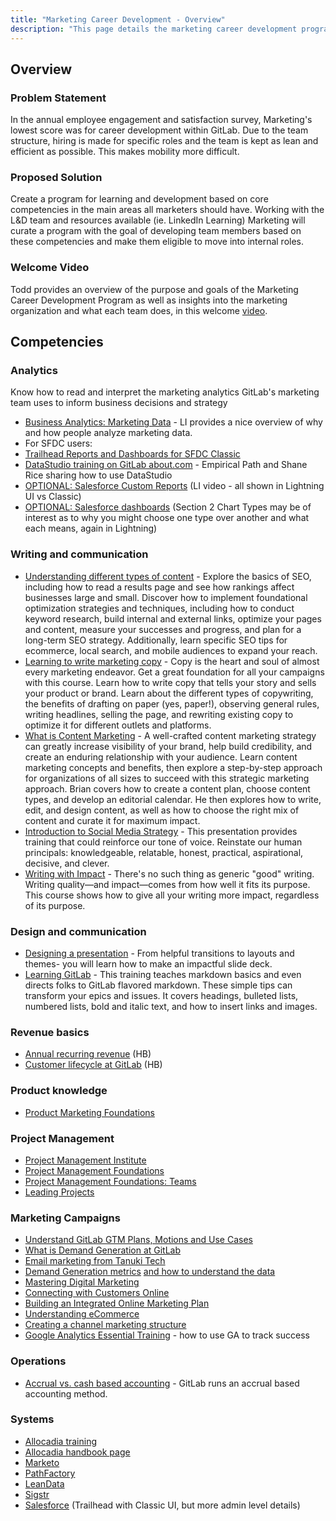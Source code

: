 ```yaml
---
title: "Marketing Career Development - Overview"
description: "This page details the marketing career development program."
---
```


## Overview

### Problem Statement

In the annual employee engagement and satisfaction survey, Marketing's lowest score was for career development within GitLab. Due to the team structure, hiring is made for specific roles and the team is kept as lean and efficient as possible. This makes mobility more difficult.

### Proposed Solution

Create a program for learning and development based on core competencies in the main areas all marketers should have. Working with the L&D team and resources available (ie. LinkedIn Learning) Marketing will curate a program with the goal of developing team members based on these competencies and make them eligible to move into internal roles.

### Welcome Video

Todd provides an overview of the purpose and goals of the Marketing Career Development Program as well as insights into the marketing organization and what each team does, in this welcome [video](https://gitlab.edcast.com/insights/welcome-video).

## Competencies

### Analytics

Know how to read and interpret the marketing analytics GitLab's marketing team uses to inform business decisions and strategy

- [Business Analytics: Marketing Data](https://www.linkedin.com/learning/business-analytics-marketing-data)  - LI provides a nice overview of why and how people analyze marketing data.
- For SFDC users:
- [Trailhead Reports and Dashboards for SFDC Classic](https://trailhead.salesforce.com/content/learn/modules/reports-dashboards-quick-look/learn-about-reports-and-dashboards)
- [DataStudio training on GitLab about.com](https://www.youtube.com/watch?v=7IFDCl_6SsM) - Empirical Path and Shane Rice sharing how to use DataStudio
- [OPTIONAL: Salesforce Custom Reports](https://www.linkedin.com/learning/salesforce-for-sales-managers/create-basic-sales-reports) (LI video - all shown in Lightning UI vs Classic)
- [OPTIONAL: Salesforce dashboards](https://www.linkedin.com/learning/salesforce-for-sales-managers/create-a-goals-based-dashboard) (Section 2 Chart Types may be of interest as to why you might choose one type over another and what each means, again in Lightning)

### Writing and communication

- [Understanding different types of content](https://www.linkedin.com/learning/seo-foundations-14828080) - Explore the basics of SEO, including how to read a results page and see how rankings affect businesses large and small. Discover how to implement foundational optimization strategies and techniques, including how to conduct keyword research, build internal and external links, optimize your pages and content, measure your successes and progress, and plan for a long-term SEO strategy. Additionally, learn specific SEO tips for ecommerce, local search, and mobile audiences to expand your reach.
- [Learning to write marketing copy](https://www.linkedin.com/learning/learning-to-write-marketing-copy/becoming-a-great-copywriter) - Copy is the heart and soul of almost every marketing endeavor. Get a great foundation for all your campaigns with this course. Learn how to write copy that tells your story and sells your product or brand. Learn about the different types of copywriting, the benefits of drafting on paper (yes, paper!), observing general rules, writing headlines, selling the page, and rewriting existing copy to optimize it for different outlets and platforms.
- [What is Content Marketing](https://www.linkedin.com/learning/content-marketing-foundations-3/what-is-content-marketing) - A well-crafted content marketing strategy can greatly increase visibility of your brand, help build credibility, and create an enduring relationship with your audience. Learn content marketing concepts and benefits, then explore a step-by-step approach for organizations of all sizes to succeed with this strategic marketing approach. Brian covers how to create a content plan, choose content types, and develop an editorial calendar. He then explores how to write, edit, and design content, as well as how to choose the right mix of content and curate it for maximum impact.
- [Introduction to Social Media Strategy](https://www.linkedin.com/learning/introduction-to-social-media-strategy/using-social-media-to-grow-your-business) - This presentation provides training that could reinforce our tone of voice. Reinstate our human principals: knowledgeable, relatable, honest, practical, aspirational, decisive, and clever.
- [Writing with Impact](https://www.linkedin.com/learning/writing-with-impact/strong-writing-big-results) - There's no such thing as generic "good" writing. Writing quality—and impact—comes from how well it fits its purpose. This course shows how to give all your writing more impact, regardless of its purpose.

### Design and communication

- [Designing a presentation](https://www.linkedin.com/learning/designing-a-presentation-24080266) - From helpful transitions to  layouts and themes- you will learn how to make an impactful slide deck.
- [Learning GitLab](https://www.linkedin.com/learning/learning-gitlab-14539757) - This training teaches markdown basics and even directs folks to GitLab flavored markdown. These simple tips can transform your epics and issues. It covers headings, bulleted lists, numbered lists, bold and italic text, and how to insert links and images.

### Revenue basics

- [Annual recurring revenue](/handbook/sales/sales-term-glossary/arr-in-practice/) (HB)
- [Customer lifecycle at GitLab](/handbook/sales/field-operations/gtm-resources/#customer-lifecycle) (HB)

### Product knowledge

- [Product Marketing Foundations](https://www.linkedin.com/learning/product-marketing-foundations-18780685)

### Project Management

- [Project Management Institute](https://www.linkedin.com/learning/topics/project-management-institute-pmi)
- [Project Management Foundations](https://www.linkedin.com/learning/project-management-foundations-15528659)
- [Project Management Foundations: Teams](https://www.linkedin.com/learning/project-management-foundations-teams-3/tools-for-successful-project-teams)
- [Leading Projects](https://www.linkedin.com/learning/leading-projects/project-management-simplified)

### Marketing Campaigns

- [Understand GitLab GTM Plans, Motions and Use Cases](/handbook/marketing/plan-fy23/)
- [What is Demand Generation at GitLab](/handbook/marketing/demand-generation/)
- [Email marketing from Tanuki Tech](https://gitlab.com/gitlab-com/marketing/sdr/-/issues/628)
- [Demand Generation metrics](https://app.periscopedata.com/app/gitlab/793304/Demand-Gen-Dashboard) [and how to understand the data](/handbook/marketing/demand-generation/#dashboard-metrics)
- [Mastering Digital Marketing](https://www.linkedin.com/learning/paths/master-digital-marketing)
- [Connecting with Customers Online](https://www.linkedin.com/learning/digital-marketing-foundations-15054577/connecting-with-customers-online)
- [Building an Integrated Online Marketing Plan](https://www.linkedin.com/learning/building-an-integrated-online-marketing-plan/welcome)
- [Understanding eCommerce](https://www.linkedin.com/learning/marketing-foundations-ecommerce-14401600)
- [Creating a channel marketing structure](https://www.linkedin.com/learning/sales-channel-management/creating-a-channel-marketing-structure)
- [Google Analytics Essential Training](https://www.linkedin.com/learning/google-analytics-4-ga4-essential-training-14915362/understanding-your-digital-customers-with-google-analytics) - how to use GA to track success

### Operations

- [Accrual vs. cash based accounting](https://www.linkedin.com/learning/quickbooks-online-essential-training-22304028) - GitLab runs an accrual based accounting method.

### Systems

- [Allocadia training](https://drive.google.com/file/d/1zjl1VATgCZEd4EojWcpcC_9D2kljz92S/view)
- [Allocadia handbook page](/handbook/marketing/strategy-performance/allocadia/)
- [Marketo](/handbook/marketing/marketing-operations/marketo/)
- [PathFactory](/handbook/marketing/marketing-operations/pathfactory/)
- [LeanData](/handbook/marketing/marketing-operations/leandata/)
- [Sigstr](/handbook/marketing/marketing-operations/terminus-email-experiences/)
- [Salesforce](https://trailhead.salesforce.com/content/learn/modules/lex_implementation_basics/lex_implementation_basics_welcome) (Trailhead with Classic UI, but more admin level details)
